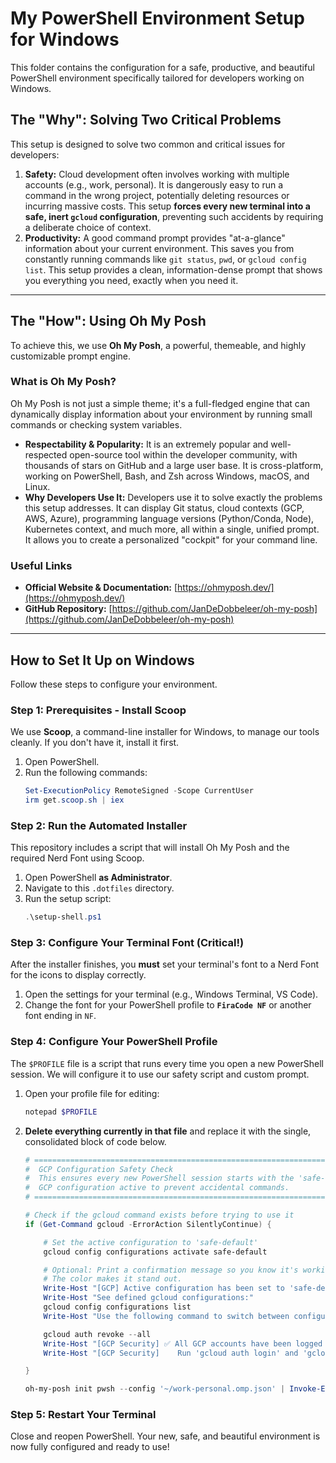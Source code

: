 # My PowerShell Environment Setup for Windows

This folder contains the configuration for a safe, productive, and beautiful PowerShell environment specifically tailored for developers working on Windows.

## The "Why": Solving Two Critical Problems

This setup is designed to solve two common and critical issues for developers:

1.  **Safety:** Cloud development often involves working with multiple accounts (e.g., work, personal). It is dangerously easy to run a command in the wrong project, potentially deleting resources or incurring massive costs. This setup **forces every new terminal into a safe, inert `gcloud` configuration**, preventing such accidents by requiring a deliberate choice of context.
2.  **Productivity:** A good command prompt provides "at-a-glance" information about your current environment. This saves you from constantly running commands like `git status`, `pwd`, or `gcloud config list`. This setup provides a clean, information-dense prompt that shows you everything you need, exactly when you need it.

---

## The "How": Using Oh My Posh

To achieve this, we use **Oh My Posh**, a powerful, themeable, and highly customizable prompt engine.

### What is Oh My Posh?

Oh My Posh is not just a simple theme; it's a full-fledged engine that can dynamically display information about your environment by running small commands or checking system variables.

*   **Respectability & Popularity:** It is an extremely popular and well-respected open-source tool within the developer community, with thousands of stars on GitHub and a large user base. It is cross-platform, working on PowerShell, Bash, and Zsh across Windows, macOS, and Linux.
*   **Why Developers Use It:** Developers use it to solve exactly the problems this setup addresses. It can display Git status, cloud contexts (GCP, AWS, Azure), programming language versions (Python/Conda, Node), Kubernetes context, and much more, all within a single, unified prompt. It allows you to create a personalized "cockpit" for your command line.

### Useful Links

*   **Official Website & Documentation:** [https://ohmyposh.dev/](https://ohmyposh.dev/)
*   **GitHub Repository:** [https://github.com/JanDeDobbeleer/oh-my-posh](https://github.com/JanDeDobbeleer/oh-my-posh)

---

## How to Set It Up on Windows

Follow these steps to configure your environment.

### Step 1: Prerequisites - Install Scoop

We use **Scoop**, a command-line installer for Windows, to manage our tools cleanly. If you don't have it, install it first.

1.  Open PowerShell.
2.  Run the following commands:
    ```powershell
    Set-ExecutionPolicy RemoteSigned -Scope CurrentUser
    irm get.scoop.sh | iex
    ```

### Step 2: Run the Automated Installer

This repository includes a script that will install Oh My Posh and the required Nerd Font using Scoop.

1.  Open PowerShell **as Administrator**.
2.  Navigate to this `.dotfiles` directory.
3.  Run the setup script:
    ```powershell
    .\setup-shell.ps1
    ```

### Step 3: Configure Your Terminal Font (Critical!)

After the installer finishes, you **must** set your terminal's font to a Nerd Font for the icons to display correctly.

1.  Open the settings for your terminal (e.g., Windows Terminal, VS Code).
2.  Change the font for your PowerShell profile to **`FiraCode NF`** or another font ending in `NF`.

### Step 4: Configure Your PowerShell Profile

The `$PROFILE` file is a script that runs every time you open a new PowerShell session. We will configure it to use our safety script and custom prompt.

1.  Open your profile file for editing:
    ```powershell
    notepad $PROFILE
    ```

2.  **Delete everything currently in that file** and replace it with the single, consolidated block of code below.

    ```powershell
    # ===================================================================
    #  GCP Configuration Safety Check
    #  This ensures every new PowerShell session starts with the 'safe-default'
    #  GCP configuration active to prevent accidental commands.
    # ===================================================================
    
    # Check if the gcloud command exists before trying to use it
    if (Get-Command gcloud -ErrorAction SilentlyContinue) {
    
        # Set the active configuration to 'safe-default'
        gcloud config configurations activate safe-default
    
        # Optional: Print a confirmation message so you know it's working.
        # The color makes it stand out.
        Write-Host "[GCP] Active configuration has been set to 'safe-default'." -ForegroundColor DarkGray
        Write-Host "See defined gcloud configurations:"
        gcloud config configurations list
        Write-Host "Use the following command to switch between configurations:  gcloud config configurations activate <profile name>"
    
        gcloud auth revoke --all
        Write-Host "[GCP Security] ✅ All GCP accounts have been logged out. A clean slate." -ForegroundColor Cyan
        Write-Host "[GCP Security]    Run 'gcloud auth login' and 'gcloud auth application-default login' to begin a session." -ForegroundColor DarkGray
    
    }
    
    oh-my-posh init pwsh --config '~/work-personal.omp.json' | Invoke-Expression
    ```

### Step 5: Restart Your Terminal

Close and reopen PowerShell. Your new, safe, and beautiful environment is now fully configured and ready to use!